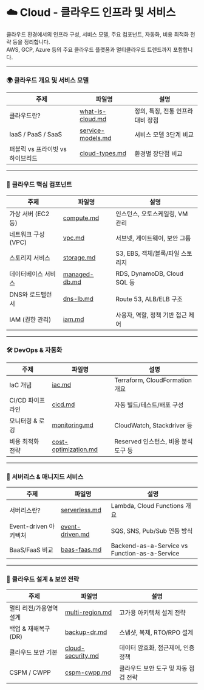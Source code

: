 # ☁️ Cloud - 클라우드 인프라 및 서비스

클라우드 환경에서의 인프라 구성, 서비스 모델, 주요 컴포넌트, 자동화, 비용 최적화 전략 등을 정리합니다.  
AWS, GCP, Azure 등의 주요 클라우드 플랫폼과 멀티클라우드 트렌드까지 포함합니다.

---

### 🌍 클라우드 개요 및 서비스 모델

| 주제 | 파일명 | 설명 |
|------|--------|------|
| 클라우드란? | [what-is-cloud.md](./notes/what-is-cloud.md) | 정의, 특징, 전통 인프라 대비 장점 |
| IaaS / PaaS / SaaS | [service-models.md](./notes/service-models.md) | 서비스 모델 3단계 비교 |
| 퍼블릭 vs 프라이빗 vs 하이브리드 | [cloud-types.md](./notes/cloud-types.md) | 환경별 장단점 비교 |

---

### 🧰 클라우드 핵심 컴포넌트

| 주제 | 파일명 | 설명 |
|------|--------|------|
| 가상 서버 (EC2 등) | [compute.md](./notes/compute.md) | 인스턴스, 오토스케일링, VM 관리 |
| 네트워크 구성 (VPC) | [vpc.md](./notes/vpc.md) | 서브넷, 게이트웨이, 보안 그룹 |
| 스토리지 서비스 | [storage.md](./notes/storage.md) | S3, EBS, 객체/블록/파일 스토리지 |
| 데이터베이스 서비스 | [managed-db.md](./notes/managed-db.md) | RDS, DynamoDB, Cloud SQL 등 |
| DNS와 로드밸런서 | [dns-lb.md](./notes/dns-lb.md) | Route 53, ALB/ELB 구조 |
| IAM (권한 관리) | [iam.md](./notes/iam.md) | 사용자, 역할, 정책 기반 접근 제어 |

---

### 🛠️ DevOps & 자동화

| 주제 | 파일명 | 설명 |
|------|--------|------|
| IaC 개념 | [iac.md](./notes/iac.md) | Terraform, CloudFormation 개요 |
| CI/CD 파이프라인 | [cicd.md](./notes/cicd.md) | 자동 빌드/테스트/배포 구성 |
| 모니터링 & 로깅 | [monitoring.md](./notes/monitoring.md) | CloudWatch, Stackdriver 등 |
| 비용 최적화 전략 | [cost-optimization.md](./notes/cost-optimization.md) | Reserved 인스턴스, 비용 분석 도구 등 |

---

### 🧱 서버리스 & 매니지드 서비스

| 주제 | 파일명 | 설명 |
|------|--------|------|
| 서버리스란? | [serverless.md](./notes/serverless.md) | Lambda, Cloud Functions 개요 |
| Event-driven 아키텍처 | [event-driven.md](./notes/event-driven.md) | SQS, SNS, Pub/Sub 연동 방식 |
| BaaS/FaaS 비교 | [baas-faas.md](./notes/baas-faas.md) | Backend-as-a-Service vs Function-as-a-Service |

---

### 🧭 클라우드 설계 & 보안 전략

| 주제 | 파일명 | 설명 |
|------|--------|------|
| 멀티 리전/가용영역 설계 | [multi-region.md](./notes/multi-region.md) | 고가용 아키텍처 설계 전략 |
| 백업 & 재해복구 (DR) | [backup-dr.md](./notes/backup-dr.md) | 스냅샷, 복제, RTO/RPO 설계 |
| 클라우드 보안 기본 | [cloud-security.md](./notes/cloud-security.md) | 데이터 암호화, 접근제어, 인증 정책 |
| CSPM / CWPP | [cspm-cwpp.md](./notes/cspm-cwpp.md) | 클라우드 보안 도구 및 자동 점검 전략 |
